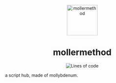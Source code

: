 <div align="center">
<img src="https://5079.ml/5079mlicon.svg" alt="mollermethod" height="100">
<h1>mollermethod</h1>
<img alt="Lines of code" src="https://img.shields.io/tokei/lines/github/mollersuite/mollermethod?style=plastic">
</div>

a script hub, made of mollybdenum.

